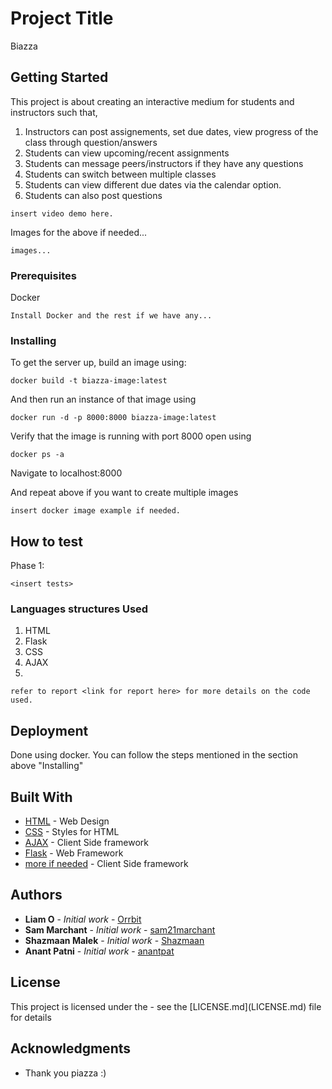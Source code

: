# Project Title

Biazza

## Getting Started

This project is about creating an interactive medium for students and instructors such that, 
1) Instructors can post assignements, set due dates, view progress of the class through question/answers
2) Students can view upcoming/recent assignments
3) Students can message peers/instructors if they have any questions
4) Students can switch between multiple classes
5) Students can view different due dates via the calendar option. 
6) Students can also post questions

```
insert video demo here.
```

Images for the above if needed...
```
images...
```

### Prerequisites

Docker

```
Install Docker and the rest if we have any...
```

### Installing

To get the server up, build an image using:

```
docker build -t biazza-image:latest
```
And then run an instance of that image using

```
docker run -d -p 8000:8000 biazza-image:latest
```
Verify that the image is running with port 8000 open using

```
docker ps -a
```
Navigate to localhost:8000

And repeat above if you want to create multiple images

```
insert docker image example if needed.
```

<Insert docker image exmaple here if needed>

## How to test

Phase 1:
```
<insert tests>
```
<insert tests>

### Languages structures Used

1) HTML
2) Flask
3) CSS
4) AJAX
5) <more if needed>

```
refer to report <link for report here> for more details on the code used.
```

## Deployment

Done using docker. You can follow the steps mentioned in the section above "Installing"

## Built With

* [HTML](https://developer.mozilla.org/en-US/docs/Web/HTML) - Web Design 
* [CSS](https://developer.mozilla.org/en-US/docs/Web/CSS) - Styles for HTML
* [AJAX](https://api.jquery.com/category/ajax/) - Client Side framework
* [Flask](https://palletsprojects.com/p/flask/) - Web Framework
* [more if needed](https://api.jquery.com/category/ajax/) - Client Side framework

## Authors

* **Liam O** - *Initial work* - [Orrbit](https://github.com/Orrbit)
* **Sam Marchant** - *Initial work* - [sam21marchant](https://github.com/sam21marchant)
* **Shazmaan Malek** - *Initial work* - [Shazmaan](https://github.com/Shazmaan)
* **Anant Patni** - *Initial work* - [anantpat](https://github.com/anantpat)

## License 

<if needed>
This project is licensed under the <license> - see the [LICENSE.md](LICENSE.md) file for details

## Acknowledgments

* Thank you piazza :)
